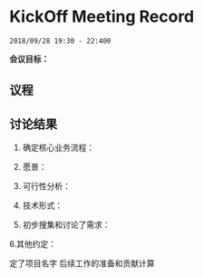 # KickOff Meeting Record

`2018/09/28 19:30 - 22:400`

**会议目标：**
## 议程
## 讨论结果
1. 确定核心业务流程：

2. 愿景：

3. 可行性分析：

4. 技术形式：

5. 初步搜集和讨论了需求：


6.其他约定：

定了项目名字
后续工作的准备和贡献计算